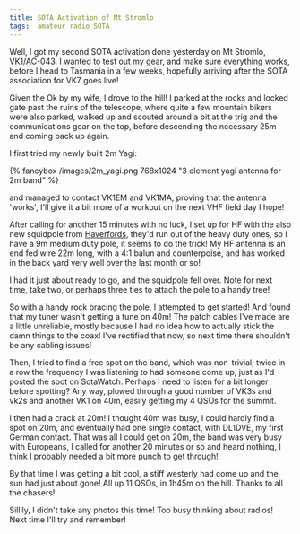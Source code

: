 ```yaml
---
title: SOTA Activation of Mt Stromlo
tags:  amateur radio SOTA
---
```


Well, I got my second SOTA activation done yesterday on Mt Stromlo, VK1/AC-043. I wanted to test out my gear, and make sure everything works, before I head to Tasmania in a few weeks, hopefully arriving after the SOTA association for VK7 goes live!

Given the Ok by my wife, I drove to the hill! I parked at the rocks and locked gate past the ruins of the telescope, where quite a few mountain bikers were also parked, walked up and scouted around a bit at the trig and the communications gear on the top, before descending the necessary 25m and coming back up again.
<!-- more -->

I first tried my newly built 2m Yagi:

{% fancybox /images/2m_yagi.png 768x1024 "3 element yagi antenna for 2m band" %}

and managed to contact VK1EM and VK1MA, proving that the antenna 'works', I'll give it a bit more of a workout on the next VHF field day I hope!

After calling for another 15 minutes with no luck, I set up for HF with the also new squidpole from [Haverfords](http://www.haverfords.com.au), they'd run out of the heavy duty ones, so I have a 9m medium duty pole, it seems to do the trick! My HF antenna is an end fed wire 22m long, with a 4:1 balun and counterpoise, and has worked in the back yard very well over the last month or so!

I had it just about ready to go, and the squidpole fell over. Note for next time, take two, or perhaps three ties to attach the pole to a handy tree!

So with a handy rock bracing the pole, I attempted to get started!  And found that my tuner wasn't getting a tune on 40m! The patch cables I've made are a little unreliable, mostly because I had no idea how to actually stick the damn things to the coax! I've rectified that now, so next time there shouldn't be any cabling issues!

Then, I tried to find a free spot on the band, which was non-trivial, twice in a row the frequency I was listening to had someone come up, just as I'd posted the spot on SotaWatch. Perhaps I need to listen for a bit longer before spotting?  Any way, plowed through a good number of VK3s and vk2s and another VK1 on 40m, easily getting my 4 QSOs for the summit.

I then had a crack at 20m!  I thought 40m was busy, I could hardly find a spot on 20m, and eventually had one single contact, with DL1DVE, my first German contact. That was all I could get on 20m, the band was very busy with Europeans, I called for another 20 minutes or so and heard nothing, I think I probably needed a bit more punch to get through! 

By that time I was getting a bit cool, a stiff westerly had come up and the sun had just about gone!  All up 11 QSOs, in 1h45m on the hill. Thanks to all the chasers!

Sillily, I didn't take any photos this time! Too busy thinking about radios! Next time I'll try and remember!